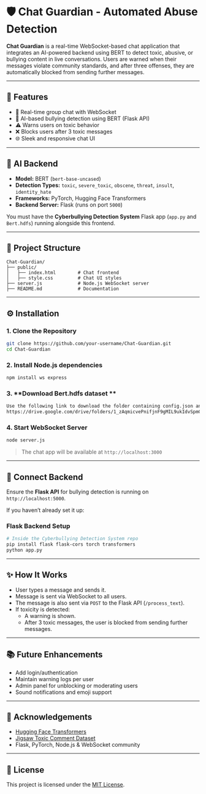 
# 🛡️ Chat Guardian - Automated Abuse Detection

**Chat Guardian** is a real-time WebSocket-based chat application that integrates an AI-powered backend using BERT to detect toxic, abusive, or bullying content in live conversations. Users are warned when their messages violate community standards, and after three offenses, they are automatically blocked from sending further messages.

---

## 🚀 Features

- 💬 Real-time group chat with WebSocket
- 🧠 AI-based bullying detection using BERT (Flask API)
- ⚠️ Warns users on toxic behavior
- ❌ Blocks users after 3 toxic messages
- 🌐 Sleek and responsive chat UI

---

## 🧠 AI Backend

- **Model:** BERT (`bert-base-uncased`)
- **Detection Types:** `toxic`, `severe_toxic`, `obscene`, `threat`, `insult`, `identity_hate`
- **Frameworks:** PyTorch, Hugging Face Transformers
- **Backend Server:** Flask (runs on port `5000`)

You must have the **Cyberbullying Detection System** Flask app (`app.py` and `Bert.hdfs`) running alongside this frontend.

---

## 📂 Project Structure

```
Chat-Guardian/
├── public/
│   ├── index.html        # Chat frontend
│   ├── style.css         # Chat UI styles
├── server.js             # Node.js WebSocket server
├── README.md             # Documentation
```

---

## ⚙️ Installation

### 1. Clone the Repository

```bash
git clone https://github.com/your-username/Chat-Guardian.git
cd Chat-Guardian
```

### 2. Install Node.js dependencies

```bash
npm install ws express
```
### 3. **Download Bert.hdfs dataset **
   ```bash
   Use the following link to download the folder containing config.json and Dataset file:
   https://drive.google.com/drive/folders/1_zAqmicvePnifjnF9gMIL9ukIdvSpmCq?usp=sharing
   ```
   
### 4. Start WebSocket Server

```bash
node server.js
```

> The chat app will be available at `http://localhost:3000`

---

## 🔌 Connect Backend

Ensure the **Flask API** for bullying detection is running on `http://localhost:5000`.

If you haven’t already set it up:

### Flask Backend Setup

```bash
# Inside the Cyberbullying Detection System repo
pip install flask flask-cors torch transformers
python app.py
```

---

## ✨ How It Works

- User types a message and sends it.
- Message is sent via WebSocket to all users.
- The message is also sent via `POST` to the Flask API (`/process_text`).
- If toxicity is detected:
  - A warning is shown.
  - After 3 toxic messages, the user is blocked from sending further messages.

---

## 📚 Future Enhancements

- Add login/authentication
- Maintain warning logs per user
- Admin panel for unblocking or moderating users
- Sound notifications and emoji support

---

## 🤝 Acknowledgements

- [Hugging Face Transformers](https://huggingface.co/transformers/)
- [Jigsaw Toxic Comment Dataset](https://www.kaggle.com/c/jigsaw-toxic-comment-classification-challenge)
- Flask, PyTorch, Node.js & WebSocket community

---

## 📜 License

This project is licensed under the [MIT License](LICENSE).
